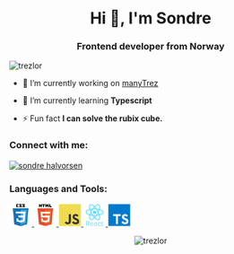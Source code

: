 <h1 align="center">Hi 👋, I'm Sondre</h1>
<h3 align="center">Frontend developer from Norway</h3>

<p align="left"> <img src="https://komarev.com/ghpvc/?username=trezlor&label=Profile%20views&color=0e75b6&style=flat" alt="trezlor" /> </p>

- 🔭 I’m currently working on [manyTrez](https://github.com/Trezlor/manyTrez)

- 🌱 I’m currently learning **Typescript**

- ⚡ Fun fact **I can solve the rubix cube.**

<h3 align="left">Connect with me:</h3>
<p align="left">
<a href="https://linkedin.com/in/sondre halvorsen" target="blank"><img align="center" src="https://raw.githubusercontent.com/rahuldkjain/github-profile-readme-generator/master/src/images/icons/Social/linked-in-alt.svg" alt="sondre halvorsen" height="30" width="40" /></a>
</p>

<h3 align="left">Languages and Tools:</h3>
<p align="left"> <a href="https://www.w3schools.com/css/" target="_blank" rel="noreferrer"> <img src="https://raw.githubusercontent.com/devicons/devicon/master/icons/css3/css3-original-wordmark.svg" alt="css3" width="40" height="40"/> </a> <a href="https://www.w3.org/html/" target="_blank" rel="noreferrer"> <img src="https://raw.githubusercontent.com/devicons/devicon/master/icons/html5/html5-original-wordmark.svg" alt="html5" width="40" height="40"/> </a> <a href="https://developer.mozilla.org/en-US/docs/Web/JavaScript" target="_blank" rel="noreferrer"> <img src="https://raw.githubusercontent.com/devicons/devicon/master/icons/javascript/javascript-original.svg" alt="javascript" width="40" height="40"/> </a> <a href="https://reactjs.org/" target="_blank" rel="noreferrer"> <img src="https://raw.githubusercontent.com/devicons/devicon/master/icons/react/react-original-wordmark.svg" alt="react" width="40" height="40"/> </a> <a href="https://www.typescriptlang.org/" target="_blank" rel="noreferrer"> <img src="https://raw.githubusercontent.com/devicons/devicon/master/icons/typescript/typescript-original.svg" alt="typescript" width="40" height="40"/> </a> </p>

<p align="center"><img src="https://github-readme-stats.vercel.app/api/top-langs?username=trezlor&show_icons=true&locale=en&layout=compact" alt="trezlor" /></p>

